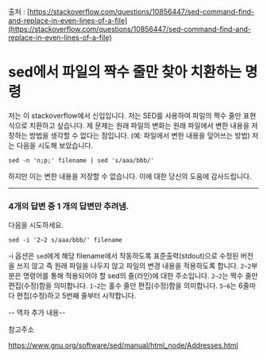 출처 : [https://stackoverflow.com/questions/10856447/sed-command-find-and-replace-in-even-lines-of-a-file](https://stackoverflow.com/questions/10856447/sed-command-find-and-replace-in-even-lines-of-a-file)

# sed에서 파일의 짝수 줄만 찾아 치환하는 명령

저는 이 stackoverflow에서 신입입니다. 저는 SED를 사용하여 파일의 짝수 줄만 표현식으로 치환하고 싶습니다. 제 문제는 원래 파일의 변화는 원래 파일에서 변한 내용을 저장하는 방법을 생각할 수 없다는 점입니다. (예: 파일에서 변한 내용을 덮어쓰는 방법) 저는 다음을 시도해 보았습니다.

```shell
sed -n 'n;p;' filename | sed 's/aaa/bbb/'
```

하지만 이는 변한 내용을 저장할 수 없습니다. 이에 대한 당신의 도움에 감사드립니다.

---

### 4개의 답변 중 1 개의 답변만 추려냄.

다음을 시도하세요.

```shell
sed -i '2~2 s/aaa/bbb/' filename
```

-i 옵션은 `sed`에게 해당 filename에서 작동하도록 표준출력(stdout)으로 수정된 버전을 쓰지 않고 즉 원래 파일을 나두지 않고 파일의 변경 내용을 적용하도록 합니다. `2~2`부분은 명령어를 통해 적용되어야 할 sed의 줄(라인)에 대한 주소입니다. `2~2`는 짝수 줄만 편집(수정)함을 의미합니다. `1~2`는 홀수 줄만 편집(수정)함을 의미합니다. `5~6`는 6줄마다 편집(수정)하고 5번째 줄부터 시작합니다.

-- 역자 추가 내용--

참고주소

https://www.gnu.org/software/sed/manual/html_node/Addresses.html

